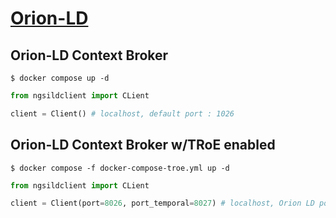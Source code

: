 # [Orion-LD](https://github.com/FIWARE/context.Orion-LD)

## Orion-LD Context Broker

```console
$ docker compose up -d
```

```python
from ngsildclient import CLient

client = Client() # localhost, default port : 1026
```

## Orion-LD Context Broker w/TRoE enabled

```console
$ docker compose -f docker-compose-troe.yml up -d
```

```python
from ngsildclient import CLient

client = Client(port=8026, port_temporal=8027) # localhost, Orion LD port : 8026, Mintaka port : 8027
```